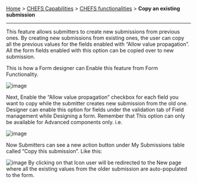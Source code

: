 [Home](.) > [CHEFS Capabilities](CHEFS-Capabilities) > [CHEFS functionalities](CHEFS-functionalities) > **Copy an existing submission**
***


This feature allows submitters to create new submissions from previous ones. By creating new submissions from existing ones, the user can copy all the previous values for the fields enabled with “Allow value propagation”. All the form fields enabled with this option can be copied over to new submission.

This is how a Form designer can Enable this feature from Form Functionality.

![image](https://user-images.githubusercontent.com/87393930/229561300-24d54e5c-ae5b-431d-8974-2c4f166d9cdc.png)

Next, Enable the “Allow value propagation” checkbox for each field you want to copy while the submitter creates new submission from the old one. Designer can enable this option for fields under the validation tab of Field management while Designing a form. Remember that This option can only be available for Advanced components only. i.e.

![image](https://user-images.githubusercontent.com/87393930/229561486-be3e0397-c305-4ee1-b57f-2c73cbcdb3bd.png)

Now Submitters can see a new action button under My Submissions table called “Copy this submission”. Like this:

![image](https://user-images.githubusercontent.com/87393930/229561644-a41bb15f-0a1b-4bf4-88ac-36cfdd9b5eb6.png)
By clicking on that Icon user will be redirected to the New page where all the existing values from the older submission are auto-populated to the form.